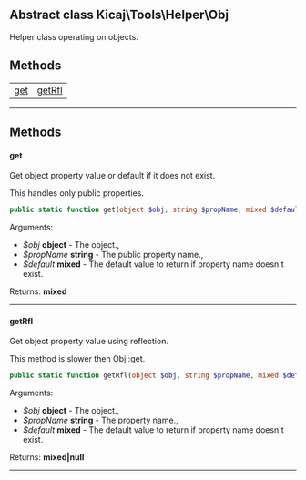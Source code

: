 ## Abstract class Kicaj\Tools\Helper\Obj
Helper class operating on objects.

## Methods

|                    |                    |
| ------------------ | ------------------ |
|    [get](#get)     | [getRfl](#getrfl)  |

-------
## Methods
#### get
Get object property value or default if it does not exist.

This handles only public properties.
```php
public static function get(object $obj, string $propName, mixed $default) : mixed
```
Arguments:
- _$obj_ **object** - The object., 
- _$propName_ **string** - The public property name., 
- _$default_ **mixed** - The default value to return if property name doesn&#039;t exist.

Returns: **mixed**

-------
#### getRfl
Get object property value using reflection.

This method is slower then Obj::get.
```php
public static function getRfl(object $obj, string $propName, mixed $default) : mixed|null
```
Arguments:
- _$obj_ **object** - The object., 
- _$propName_ **string** - The property name., 
- _$default_ **mixed** - The default value to return if property name doesn&#039;t exist.

Returns: **mixed|null**

-------
